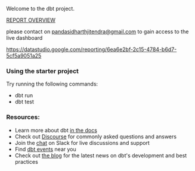 Welcome to the dbt project.

[REPORT OVERVIEW](https://github.com/Meliodas98765/COVID19_INDONESIA/files/7725266/Untitled_Report.pdf)


please contact on <a>pandasidharthjitendra@gmail.com</a> to gain access to the live dashboard

https://datastudio.google.com/reporting/6ea6e2bf-2c15-4784-b6d7-5cf5a9051a25

### Using the starter project

Try running the following commands:
- dbt run
- dbt test


### Resources:
- Learn more about dbt [in the docs](https://docs.getdbt.com/docs/introduction)
- Check out [Discourse](https://discourse.getdbt.com/) for commonly asked questions and answers
- Join the [chat](http://slack.getdbt.com/) on Slack for live discussions and support
- Find [dbt events](https://events.getdbt.com) near you
- Check out [the blog](https://blog.getdbt.com/) for the latest news on dbt's development and best practices

